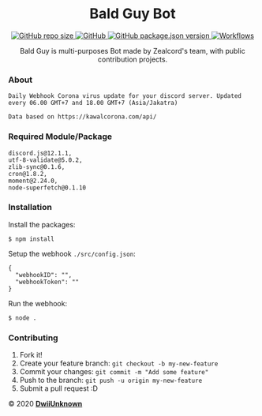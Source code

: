 <h1 align="center">Bald Guy Bot</h1>
<p align="center">
  <a href="#">
    <img alt="GitHub repo size" src="https://img.shields.io/github/repo-size/ItzMeDwii/corona-discord-webhook.svg">
  </a>
  <a href='https://github.com/ItzMeDwii/corona-discord-webhook/blob/master/LICENSE.md'>
    <img alt="GitHub" src="https://img.shields.io/github/license/ItzMeDwii/corona-discord-webhook.svg">
  </a>
  <a href='https://github.com/ItzMeDwii/corona-discord-webhook/blob/master/package.json'>
    <img alt="GitHub package.json version" src="https://img.shields.io/github/package-json/v/ItzMeDwii/corona-discord-webhook.svg">
  </a>
  <a href='https://github.com/ItzMeDwii/corona-discord-webhook/workflows/'>
    <img alt="Workflows" src="https://github.com/ItzMeDwii/corona-discord-webhook/workflows/Node.js%20CI/badge.svg">
  </a>
</p>
<p align="center"> Bald Guy is multi-purposes Bot made by Zealcord's team, with public contribution projects.</p>

### About
```
Daily Webhook Corona virus update for your discord server. Updated every 06.00 GMT+7 and 18.00 GMT+7 (Asia/Jakatra)

Data based on https://kawalcorona.com/api/
```
### Required Module/Package
```
discord.js@12.1.1,
utf-8-validate@5.0.2,
zlib-sync@0.1.6,
cron@1.8.2,
moment@2.24.0,
node-superfetch@0.1.10
```

### Installation
Install the packages:
```
$ npm install
```
Setup the webhook `./src/config.json`:
```
{
  "webhookID": "",
  "webhookToken": ""
}
```
Run the webhook:
```
$ node .
```

### Contributing

1.  Fork it!
2.  Create your feature branch: `git checkout -b my-new-feature`
3.  Commit your changes: `git commit -m "Add some feature"`
4.  Push to the branch: `git push -u origin my-new-feature`
5.  Submit a pull request :D



©️ 2020 **[DwiiUnknown](https://corona.dwii.me/)**
